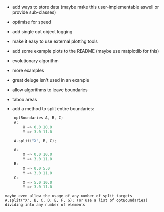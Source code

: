 - add ways to store data (maybe make this user-implementable aswell or provide sub-classes)
- optimise for speed  
- add single opt object logging  
- make it easy to use external plotting tools  
- add some example plots to the README (maybe use matplotlib for this)  
- evolutionary algorithm  
- more examples  
- great deluge isn't used in an example  
- allow algorithms to leave boundaries  
- taboo areas  

- add a method to split entire boundaries:
```cpp
    optBoundaries A, B, C;
    A:
        X => 0.0 10.0
        Y => 3.0 11.0

    A.split("X", B, C);

    A:
        X => 0.0 10.0
        Y => 3.0 11.0
    B:
        X => 0.0 5.0
        Y => 3.0 11.0
    C:
        X => 5.0 10.0
        Y => 3.0 11.0
```
    maybe even allow the usage of any number of split targets
    A.split("X", B, C, D, E, F, G); (or use a list of optBoundaries)
    dividing into any number of elements
